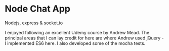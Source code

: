 # Node Chat App

Nodejs, express & socket.io

I enjoyed following an excellent Udemy course by Andrew Mead. The principal areas that I can lay credit for here are where Andrew used jQuery - I implemented ES6 here. I also developed some of the mocha tests.

